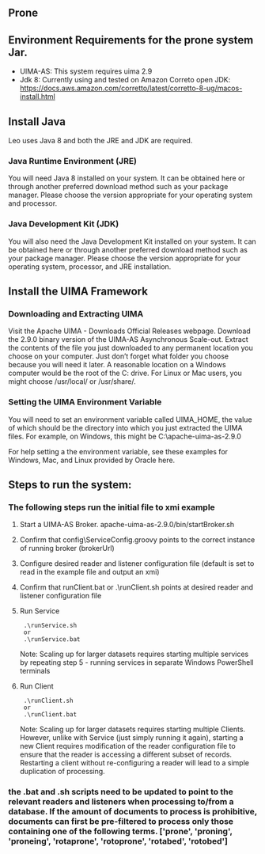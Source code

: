 ## Prone

## Environment Requirements for the prone system Jar.
- UIMA-AS:  This system requires uima 2.9
- Jdk 8: Currently using and tested on Amazon Correto open JDK: https://docs.aws.amazon.com/corretto/latest/corretto-8-ug/macos-install.html


## Install Java
Leo uses Java 8 and both the JRE and JDK are required.

### Java Runtime Environment (JRE)
You will need Java 8 installed on your system. It can be obtained here or through another preferred download method such as your package manager. Please choose the version appropriate for your operating system and processor.

### Java Development Kit (JDK)
You will also need the Java Development Kit installed on your system. It can be obtained here or through another preferred download method such as your package manager. Please choose the version appropriate for your operating system, processor, and JRE installation.

## Install the UIMA Framework
### Downloading and Extracting UIMA
Visit the Apache UIMA - Downloads Official Releases webpage.
Download the 2.9.0 binary version of the UIMA-AS Asynchronous Scale-out.
Extract the contents of the file you just downloaded to any permanent location you choose on your computer. Just don’t forget what folder you choose because you will need it later. A reasonable location on a Windows computer would be the root of the C: drive. For Linux or Mac users, you might choose /usr/local/ or /usr/share/.
### Setting the UIMA Environment Variable
You will need to set an environment variable called UIMA_HOME, the value of which should be the directory into which you just extracted the UIMA files. For example, on Windows, this might be C:\apache-uima-as-2.9.0

For help setting a the environment variable, see these examples for Windows, Mac, and Linux provided by Oracle here.



## Steps to run the system:
### The following steps run the initial file to xmi example 

1. Start a UIMA-AS Broker.
	apache-uima-as-2.9.0/bin/startBroker.sh
2. Confirm that config\ServiceConfig.groovy points to the correct instance of running broker (brokerUrl)
3. Configure desired reader and listener configuration file 
	(default is set to read in the example file and output an xmi)
4. Confirm that runClient.bat or .\runClient.sh points at desired reader and listener configuration file
5. Run Service

		.\runService.sh
		or    
		.\runService.bat   

   Note: Scaling up for larger datasets requires starting multiple services by repeating step 5 - running services in separate Windows PowerShell terminals

6. Run Client

		.\runClient.sh
		or
		.\runClient.bat

    Note: Scaling up for larger datasets requires starting multiple Clients. However, unlike with Service (just simply running it again), starting a new Client requires modification of the reader configuration file to ensure that the reader is accessing a different subset of records. Restarting a client without re-configuring a reader will lead to a simple duplication of processing.

### the .bat and .sh scripts need to be updated to point to the relevant readers and listeners when processing to/from a database. If the amount of documents to process is prohibitive, documents can first be pre-filtered to process only those containing one of the following terms. ['prone', 'proning', 'proneing', 'rotaprone', 'rotoprone', 'rotabed', 'rotobed']

